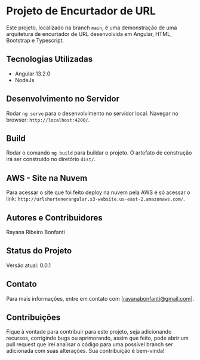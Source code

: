 # Projeto de Encurtador de URL

Este projeto, localizado na branch `main`, é uma demonstração de uma arquitetura de encurtador de URL desenvolvida em Angular, HTML, Bootstrap e Typescript. 

## Tecnologias Utilizadas

- Angular 13.2.0
- NodeJs

## Desenvolvimento no Servidor

Rodar `ng serve` para o desenvolvimento no servidor local. Navegar no browser: `http://localhost:4200/`. 

## Build

Rodar o comando `ng build` para buildar o projeto. O artefato de construção irá ser construído no diretório `dist/`.

## AWS - Site na Nuvem

Para acessar o site que foi feito deploy na nuvem pela AWS é só acessar o link: `http://urlshortenerangular.s3-website.us-east-2.amazonaws.com/`.

## Autores e Contribuidores

Rayana Ribeiro Bonfanti

## Status do Projeto

Versão atual: 0.0.1

## Contato

Para mais informações, entre em contato com [rayanabonfanti@gmail.com].

## Contribuições

Fique à vontade para contribuir para este projeto, seja adicionando recursos, corrigindo bugs ou aprimorando, assim que feito, pode abrir um pull request que irei analisar o código para uma possível branch ser adicionada com suas alterações. Sua contribuição é bem-vinda!
